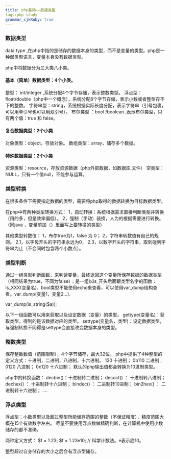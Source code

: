 ```yaml
---
title: php基础——数据类型
tags:php study
grammar_cjkRuby: true
---
```

### 数据类型
data type ,在php中指的是储存的数据本身的类型，而不是变量的类型。php是一种弱类型语言，变量本身没有数据类型。 

php中将数据分为三大类八小类。
#### 基本（简单）数据类型：4个小类。
整型： int/integer ,系统分配4个字节存储，表示整数类型。
浮点型：float/double（php中一个概念），系统分配8个字节存储，表示小数或者整型存不下的整数。
字符串型：string，系统根据实际长度分配，表示字符串（引号包裹，可以用单引号也可以用双引号）。
布尔类型 ：bool /boolean ,表示布尔类型，只有两个值：true 和 false。

#### 复合数据类型：2个小类
对象类型：object，存放对象。
数组类型：array，储存多个数据。

#### 特殊数据类型：2个小类
资源类型：resource，存放资源数据（php外部数据，如数据库,文件）
空类型： NULL，只有一个值null，不能参与运算。


### 类型转换
在很多条件下需要指定数据的类型，需要将php取得的数据转换为目标数据类型。

在php中有两种类型转换方式：
1，自动转换：系统根据需求直接判断类型并转换（用的多，但是效率偏低）。
2，强制（手动）装换，人为的根据需要进行转换。（同java ，变量前加（）里面写上要转换的类型）

其他类型转数值：
1，布尔true为1，false 为 0；
2，字符串转数值有自己的规则。
	2.1，以字母开头的字符串永远为0，
	2.3，以数字开头的字符串，取到碰到字符串为止（不会同时包含两个小数点）。


### 类型判断
通过一组类型判断函数，来判读变量，最终返回这个变量所保存数据的数据类型（相同结果为true，不同为false）：是一组以is_开头后面跟类型名字的函数：is_XXX(变量名)。bool类型不能使用echo来查看，可以使用var_dump结构查看。var_dump(变量1，变量2...).

var_dump(is_string($a));


以下一组函数可以用来获取以及设定数据（变量）的类型。
gettype(变量名)：获取类型，得到的是该数据对应的类型。
settype(变量名，类型)：设定数据类型，与强制转换不同得是settype会直接改变数据本身的类型。

### 整数类型
保存整数数值（范围限制），4个字节储存，最大32位。
php中提供了4种整型的定义方式：十进制，二进制，八进制，十六进制。
120   十进制；
0b110   二进制 ;
0120   八进制；
0x120  十六进制；
默认的php输出值都会转换为10进制类型。

php中的转换函数：
decbin()：十进制转二进制；
decoct() ： 十进制转八进制；
dechex() ： 十进制转十六进制；
bindec() ： 二进制转10进制；
bin2hex() ： 二进制转十六进制；
....

### 浮点类型
浮点型：小数类型以及超过整型所能储存范围的整数（不保证精度），精度范围大概在15个有效数字左右。
尽量不要使用浮点数做精确判断，在计算机中使用小数储存的都不准确。

两种定义方式：
$f = 1.23;
$f = 1.23e10; // 科学计数法。e表示底10。

整型超过自身储存的大小之后会有浮点型储存。


